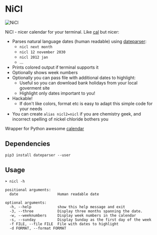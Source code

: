 # NiCl

![NiCl](https://developer.run/pic/nicl.png)

NiCl - nicer calendar for your terminal. Like [cal](https://linux.die.net/man/1/cal) but nicer:

* Parses natural language dates (human readable) using [dateparser](https://dateparser.readthedocs.io/en/latest/):
    - `nicl next month`
    - `nicl 12 november 2030`
    - `nicl 2012 jan`
    - ...
* Prints colored output if terminal supports it
* Optionally shows week numbers
* Optionally you can pass file with additional dates to highlight:
  - Useful so you can download bank holidays from your local goverment site
  - Highlight only dates important to you!
* Hackable!
  - If don't like colors, format etc is easy to adapt this simple code for your needs
* You can create `alias nicl2=nicl` if you are chemistry geek, and incorrect spelling of nickel chloride bothers you

Wrapper for Python awesome [calendar](https://github.com/python/cpython/blob/3.5/Lib/calendar.py)

## Dependencies

    pip3 install dateparser --user

## Usage

    ➤ nicl -h

    positional arguments:
      date                  Human readable date

    optional arguments:
      -h, --help            show this help message and exit
      -3, --three           Display three months spanning the date.
      -w, --weeknumbers     Display week numbers in the calendar
      -s, --sunday          Display Sunday as the first day of the week
      -f FILE, --file FILE  File with dates to highlight
      -d FORMAT, --format FORMAT
